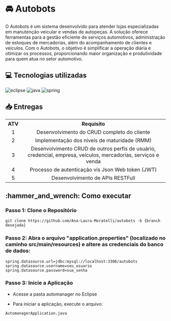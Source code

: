 <h1>🚘 Autobots</h1>
O Autobots é um sistema desenvolvido para atender lojas especializadas em manutenção veicular e vendas de autopeças. A solução oferece ferramentas para a gestão eficiente de serviços automotivos, administração de estoques de mercadorias, além do acompanhamento de clientes e veículos. Com o Autobots, o objetivo é simplificar a operação diária e otimizar os processos, proporcionando maior organização e produtividade para quem atua no setor automotivo.

<h2>💻 Tecnologias utilizadas </h2>

<div>
  <img src="https://img.shields.io/badge/Eclipse-2C2255?style=for-the-badge&logo=eclipse&logoColor=white" alt="eclipse"/></a> 
  <img src="https://img.shields.io/badge/Java-ED8B00?style=for-the-badge&logo=java&logoColor=white" alt="java"/></a> 
  <img src="https://img.shields.io/badge/Spring-6DB33F?style=for-the-badge&logo=spring&logoColor=white" alt="spring"/></a> 
</div>

<h2>📥 Entregas </h2>

<table>
  <tr>
    <th>ATV </th>
    <th>Requisito</th>
  </tr>
  <tr>
    <td align="center">1</td>
    <td align="center">Desenvolvimento do CRUD completo do cliente</td>
  </tr>
  <tr>
    <td align="center">2</td>
    <td align="center">Implementação dos níveis de maturidade (RMM)</td>
  </tr>
  <tr>
    <td align="center">3</td>
    <td align="center">Desenvolvimento CRUD de outros perfis de usuário, credencial, empresa, veículos, mercadorias, serviços e venda</td>
  </tr>
  <tr>
    <td align="center">4</td>
    <td align="center">Processo de autenticação vis Json Web token (JWT)</td>
  </tr>
  <tr>
    <td align="center">5</td>
    <td align="center">Desenvolvimento de APIs RESTFull</td>
  </tr>
</table>
<h2>:hammer_and_wrench: Como executar</h2>

  <h3>Passo 1: Clone o Repositório</h3>
  <pre><code>git clone https://github.com/Ana-Laura-Moratelli/autobots -b {branch desejada} </code></pre>
  <h3>Passo 2: Abra o arquivo "application.properties" (localizado no caminho src/main/resources) e altere as credenciais do banco de dados:</h3>
 
  <pre><code>spring.datasource.url=jdbc:mysql://localhost:3306/autobots
spring.datasource.username=seu_usuario
spring.datasource.password=sua_senha</code></pre>
  
 <h3>Passo 3: Inicie a Aplicação</h3>
 
  - Acesse a pasta automanager no Eclipse
  
  - Para iniciar a aplicação, execute o arquivo:
  <pre><code>AutomanagerApplication.java</code></pre>
